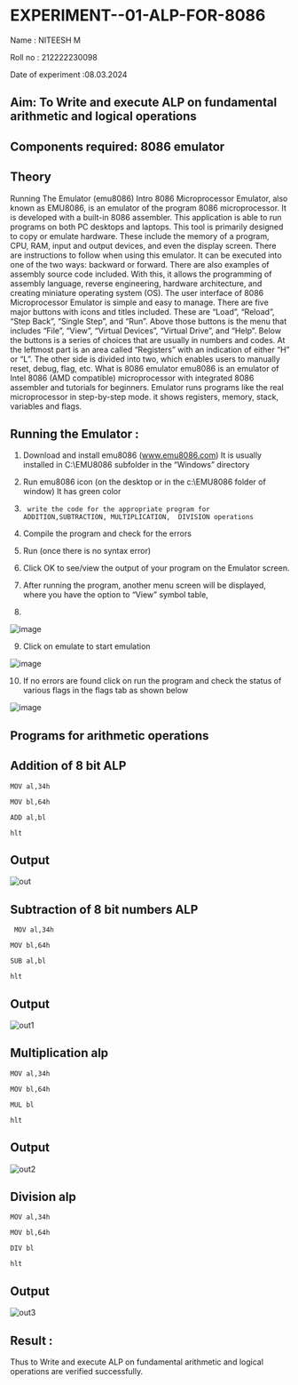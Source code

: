 # EXPERIMENT--01-ALP-FOR-8086
Name : NITEESH M

Roll no : 212222230098

Date of experiment :08.03.2024





## Aim: To Write and execute ALP on fundamental arithmetic and logical operations
## Components required: 8086  emulator 
## Theory 
Running The Emulator (emu8086) Intro 8086 Microprocessor Emulator, also known as EMU8086, is an emulator of the program 8086 microprocessor. It is developed with a built-in 8086 assembler. This application is able to run programs on both PC desktops and laptops. This tool is primarily designed to copy or emulate hardware. These include the memory of a program, CPU, RAM, input and output devices, and even the display screen. There are instructions to follow when using this emulator. It can be executed into one of the two ways: backward or forward. There are also examples of assembly source code included. With this, it allows the programming of assembly language, reverse engineering, hardware architecture, and creating miniature operating system (OS). The user interface of 8086 Microprocessor Emulator is simple and easy to manage. There are five major buttons with icons and titles included. These are “Load”, “Reload”, “Step Back”, “Single Step”, and “Run”. Above those buttons is the menu that includes “File”, “View”, “Virtual Devices”, “Virtual Drive”, and “Help”. Below the buttons is a series of choices that are usually in numbers and codes. At the leftmost part is an area called “Registers” with an indication of either “H” or “L”. The other side is divided into two, which enables users to manually reset, debug, flag, etc. What is 8086 emulator emu8086 is an emulator of Intel 8086 (AMD compatible) microprocessor with integrated 8086 assembler and tutorials for beginners. Emulator runs programs like the real microprocessor in step-by-step mode. it shows registers, memory, stack, variables and flags.


 ## Running the Emulator :
1.	Download and install emu8086 (www.emu8086.com) It is usually installed in C:\EMU8086 subfolder in the “Windows” directory
2.	  Run  emu8086 icon (on the desktop or in the c:\EMU8086 folder of window) It has green color 
 
 
3.		write the code for the appropriate program for ADDITION,SUBTRACTION, MULTIPLICATION,  DIVISION operations 

4.	 Compile the program and check for the errors 
5.	Run (once there is no syntax error) 

6.	Click OK to see/view the output of your program on the Emulator screen. 


7.	After running the program, another menu screen will be displayed, where you have the option to “View” symbol table,
8.	 


![image](https://user-images.githubusercontent.com/36288975/189273263-d65baae9-4b8f-4723-afb3-c0ffa4052b04.png)











9.	Click on emulate to start emulation 








![image](https://user-images.githubusercontent.com/36288975/189273273-9bb36ec1-e2e8-4892-8d35-37707332bfdc.png)








10.	If no errors are found click on run the program and check the status of various flags in the flags tab as shown below 






![image](https://user-images.githubusercontent.com/36288975/189273277-113a2a33-4a40-4ff8-95a5-ecd3a1f504fe.png)







## Programs for arithmetic  operations

## Addition  of 8 bit ALP
```
MOV al,34h

MOV bl,64h

ADD al,bl

hlt
```

## Output  
![out](https://github.com/rakesh9339/EXPERIMENT--01-ALP-FOR-8086/assets/121115650/229d00b0-9217-469d-a4ca-753fb519eaf9)



## Subtraction   of 8 bit numbers  ALP 
```
 MOV al,34h

MOV bl,64h

SUB al,bl

hlt
```
## Output  
![out1](https://github.com/rakesh9339/EXPERIMENT--01-ALP-FOR-8086/assets/121115650/aeac0852-f223-48e9-ae87-599100ce7234)



## Multiplication alp 
```
MOV al,34h

MOV bl,64h

MUL bl

hlt
```
 ## Output  
![out2](https://github.com/rakesh9339/EXPERIMENT--01-ALP-FOR-8086/assets/121115650/5503fc19-b4bc-455a-82ba-6fd4ebad9128)



## Division alp 
```
MOV al,34h

MOV bl,64h

DIV bl

hlt

```
## Output  
![out3](https://github.com/rakesh9339/EXPERIMENT--01-ALP-FOR-8086/assets/121115650/30c631bd-19d1-4e89-91ee-0446df27b73a)



## Result :
 Thus to Write and execute ALP on fundamental arithmetic and logical operations are verified successfully.
